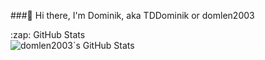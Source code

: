 ###👋 Hi there, I'm Dominik, aka TDDominik or domlen2003

  <summary>:zap: GitHub Stats</summary>
  
  <img align="left" alt="domlen2003´s GitHub Stats" src="https://github-readme-stats.vercel.app/api?username=domlen2003&show_icons=true&hide_border=true" />
